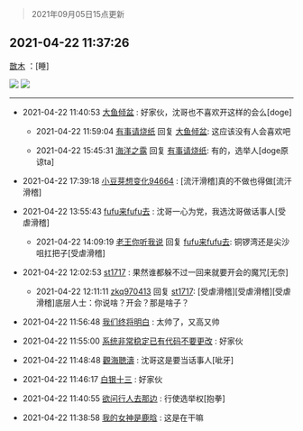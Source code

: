 > 2021年09月05日15点更新
<link rel="stylesheet" href="https://cdn.jsdelivr.net/gh/taotie6/sampleJSON@main/css/photo_show.css">


 ## 2021-04-22 11:37:26 

 [㪚木](https://www.coolapk.com/feed/26482375?shareKey=YWY0ZTdlN2EwN2IyNjEzMTc3ZGI~) ：[睡] 

<div class="album">
<img class="img-item" src="https://image.coolapk.com/feed/2021/0422/11/1081091_3dc6ed2b_2644_3142@2825x2119.jpeg" />
<img class="img-item" src="https://image.coolapk.com/feed/2021/0422/11/1081091_26ed4e29_2644_3144@2983x2237.jpeg" />
</div>

 ------- 

- 2021-04-22 11:40:53 [大鱼倾盆](uid=3577059) : 好家伙，沈哥也不喜欢开这样的会么[doge] 

    - 2021-04-22 11:59:04 [有事请烧纸](uid=1802946) 回复 [大鱼倾盆](uid=3577059): 这应该没有人会喜欢吧 

    - 2021-04-22 15:45:31 [海洋之露](uid=1111949) 回复 [有事请烧纸](uid=1802946): 有的，选举人[doge原谅ta] 

- 2021-04-22 17:39:18 [小豆芽想变化94664](uid=5184191) : [流汗滑稽]真的不做也得做[流汗滑稽] 

- 2021-04-22 13:55:43 [fufu来fufu去](uid=1453744) : 沈哥一心为党，我选沈哥做话事人[受虐滑稽] 

    - 2021-04-22 14:09:19 [老王你听我说](uid=796362) 回复 [fufu来fufu去](uid=1453744): 铜锣湾还是尖沙咀扛把子[受虐滑稽] 

- 2021-04-22 12:02:53 [st1717](uid=1303467) : 果然谁都躲不过一回来就要开会的魔咒[无奈] 

    - 2021-04-22 12:11:11 [zkq970413](uid=1309703) 回复 [st1717](uid=1303467): [受虐滑稽][受虐滑稽][受虐滑稽]底层人士：你说啥？开会？那是啥子？ 

- 2021-04-22 11:56:48 [我们终将明白](uid=3083973) : 太帅了，又高又帅 

- 2021-04-22 11:55:00 [系统非常稳定已有代码不要更改](uid=3262577) : 好家伙 

- 2021-04-22 11:48:48 [觀海聴濤](uid=1471947) : 沈哥这是要当话事人[呲牙] 

- 2021-04-22 11:46:17 [白银十三](uid=775015) : 好家伙 

- 2021-04-22 11:40:55 [欲问行人去那边](uid=826969) : 行使选举权[抱拳] 

- 2021-04-22 11:38:58 [我的女神是鹿晗](uid=1817754) : 这是在干嘛 

